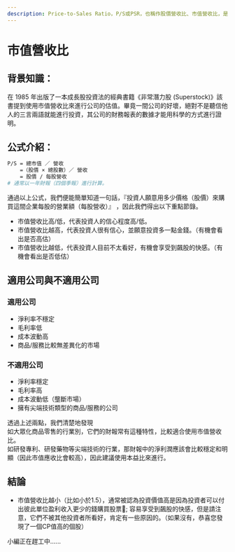 ```yaml
---
description: Price-to-Sales Ratio，P/S或PSR，也稱作股價營收比、市值營收比，是股票的一個估值指標 。
---
```


# 市值營收比

## **背景知識：**

在 1985 年出版了一本成長股投資法的經典書籍《非常潛力股 \(Superstock\)》該書提到使用市值營收比來進行公司的估值。畢竟一間公司的好壞，絕對不是聽信他人的三言兩語就能進行投資，其公司的財務報表的數據才能用科學的方式進行證明。

## 公式介紹：

```bash
P/S = 總市值 ／ 營收
    =（股價 × 總股數）／ 營收
    = 股價 / 每股營收
# 通常以一年財報（四個季報）進行計算。
```

通過以上公式，我們便能簡單知道一句話，『投資人願意用多少價格（股價）來購買這間企業每股的營業額（每股營收）』 ，因此我們得出以下重點節錄。

* 市值營收比高/低，代表投資人的信心程度高/低。
* 市值營收比越高，代表投資人很有信心，並願意投資多一點金錢。（有機會看出是否高估）
* 市值營收比越低，代表投資人目前不太看好，有機會享受到飆股的快感。（有機會看出是否低估）

## 適用公司與不適用公司

### 適用公司

* 淨利率不穩定
* 毛利率低
* 成本波動高
* 商品/服務比較無差異化的市場

### 不適用公司

* 淨利率穩定
* 毛利率高
* 成本波動低（壟斷市場）
* 擁有尖端技術類型的商品/服務的公司

透過上述兩點，我們清楚地發現  
如大眾化商品零售的行業別，它們的財報常有這種特性，比較適合使用市值營收比。  
如研發專利、研發藥物等尖端技術的行業，那財報中的淨利潤應該會比較穩定和明顯（因此市值應收比會較高），因此建議使用本益比來進行。

## 結論

* 市值營收比越小（比如小於1.5），通常被認為投資價值高是因為投資者可以付出彼此單位盈利收入更少的錢購買股票; 容易享受到飆股的快感，但是請注意，它們不被其他投資者所看好，肯定有一些原因的。（如果沒有，恭喜您發現了一個CP值高的個股）



小編正在趕工中......

